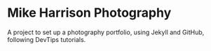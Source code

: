 # Mike Harrison Photography

A project to set up a photography portfolio, using Jekyll and GitHub, following DevTips tutorials.
